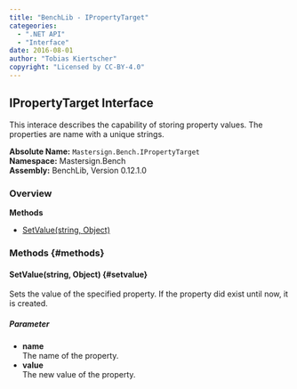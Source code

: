 ```yaml
---
title: "BenchLib - IPropertyTarget"
categeories:
  - ".NET API"
  - "Interface"
date: 2016-08-01
author: "Tobias Kiertscher"
copyright: "Licensed by CC-BY-4.0"
---
```


## IPropertyTarget Interface
This interace describes the capability of storing property values. The properties are name with a unique strings. 

**Absolute Name:** `Mastersign.Bench.IPropertyTarget`  
**Namespace:** Mastersign.Bench  
**Assembly:** BenchLib, Version 0.12.1.0



### Overview
**Methods**

* [SetValue(string, Object)](#setvalue)

### Methods {#methods}

#### SetValue(string, Object) {#setvalue}
Sets the value of the specified property. If the property did exist until now, it is created. 

##### Parameter

* **name**  
  The name of the property.
* **value**  
  The new value of the property.

